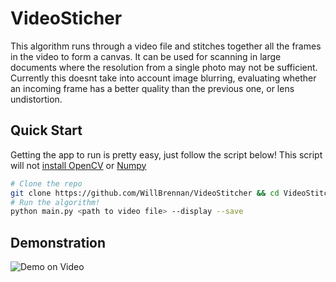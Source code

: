 # VideoSticher
This algorithm runs through a video file and stitches together all the frames in the video to form a canvas. It can be
used for scanning in large documents where the resolution from a single photo may not be sufficient. Currently this doesnt
take into account image blurring, evaluating whether an incoming frame has a better quality than the previous one, or
lens undistortion.


## Quick Start
Getting the app to run is pretty easy, just follow the script below! This script will not
[install OpenCV](http://docs.opencv.org/doc/tutorials/introduction/linux_install/linux_install.html) or
[Numpy](http://docs.scipy.org/doc/numpy/user/install.html)

```bash
# Clone the repo
git clone https://github.com/WillBrennan/VideoStitcher && cd VideoStitcher
# Run the algorithm!
python main.py <path to video file> --display --save
```

## Demonstration
![Demo on Video](https://raw.githubusercontent.com/WillBrennan/VideoStitcher/master/demo.png "Demonstration")
